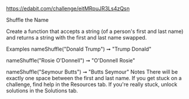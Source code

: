 https://edabit.com/challenge/eitMRpuJR3Ls4zQsn

Shuffle the Name

Create a function that accepts a string (of a person's first and last name) and returns a string with the first and last name swapped.

Examples
nameShuffle("Donald Trump") ➞ "Trump Donald"

nameShuffle("Rosie O'Donnell") ➞ "O'Donnell Rosie"

nameShuffle("Seymour Butts") ➞ "Butts Seymour"
Notes
There will be exactly one space between the first and last name.
If you get stuck on a challenge, find help in the Resources tab.
If you're really stuck, unlock solutions in the Solutions tab.